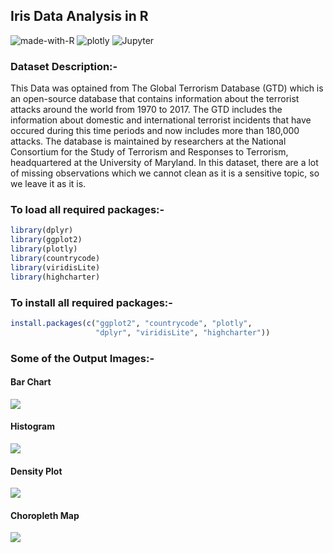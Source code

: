 ## Iris Data Analysis in R
![made-with-R](https://img.shields.io/badge/Made%20with-R-1f425f.svg)
![plotly](https://img.shields.io/badge/plotly-007ACC?style=flat-square&logo=plotly&logoColor=white)
![Jupyter](https://img.shields.io/badge/Jupyterlab-F37626?style=flat-square&logo=Jupyter&logoColor=white)

### Dataset Description:-
This Data was optained from The Global Terrorism Database (GTD) which is an open-source database that contains information about the terrorist attacks around the world from 1970 to 2017. The GTD includes the information about domestic and international terrorist incidents that have occured during this time periods and now includes more than 180,000 attacks. The database is maintained by researchers at the National Consortium for the Study of Terrorism and Responses to Terrorism, headquartered at the University of Maryland. In this dataset, there are a lot of missing observations which we cannot clean as it is a sensitive topic, so we leave it as it is.

### To load all required packages:- 
```r
library(dplyr)
library(ggplot2)
library(plotly)
library(countrycode)
library(viridisLite)
library(highcharter)
```

### To install all required packages:- 
```r
install.packages(c("ggplot2", "countrycode", "plotly", 
                   "dplyr", "viridisLite", "highcharter"))
```

### Some of the Output Images:- 
#### Bar Chart
<img align="center" src="https://github.com/PrakashAnalyst/LGMVIP-DataScience/blob/main/Task%204/images/bar.gif">

#### Histogram
<img align="center" src="https://github.com/PrakashAnalyst/LGMVIP-DataScience/blob/main/Task%204/images/hist.gif">

#### Density Plot
<img align="center" src="https://github.com/PrakashAnalyst/LGMVIP-DataScience/blob/main/Task%204/images/kde.gif">

#### Choropleth Map
<img align="center" src="https://github.com/PrakashAnalyst/LGMVIP-DataScience/blob/main/Task%204/images/map.gif">
